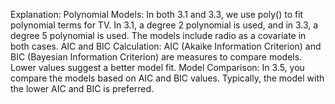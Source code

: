 Explanation:
Polynomial Models:
In both 3.1 and 3.3, we use poly() to fit polynomial terms for TV. In 3.1, a degree 2 polynomial is used, and in 3.3, a degree 5 polynomial is used.
The models include radio as a covariate in both cases.
AIC and BIC Calculation:
AIC (Akaike Information Criterion) and BIC (Bayesian Information Criterion) are measures to compare models. Lower values suggest a better model fit.
Model Comparison:
In 3.5, you compare the models based on AIC and BIC values. Typically, the model with the lower AIC and BIC is preferred.
